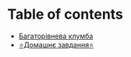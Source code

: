 # Table of contents

* [Багаторівнева клумба](README.md)
* [⭐️Домашнє завдання⭐️](domashnye-zavdannya.md)
